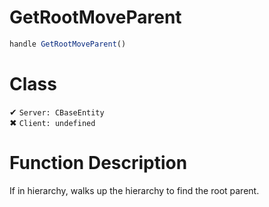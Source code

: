 # GetRootMoveParent
```js	
handle GetRootMoveParent()
```
# Class
✔ `Server: CBaseEntity`  
✖ `Client: undefined`  

# Function Description
If in hierarchy, walks up the hierarchy to find the root parent.
